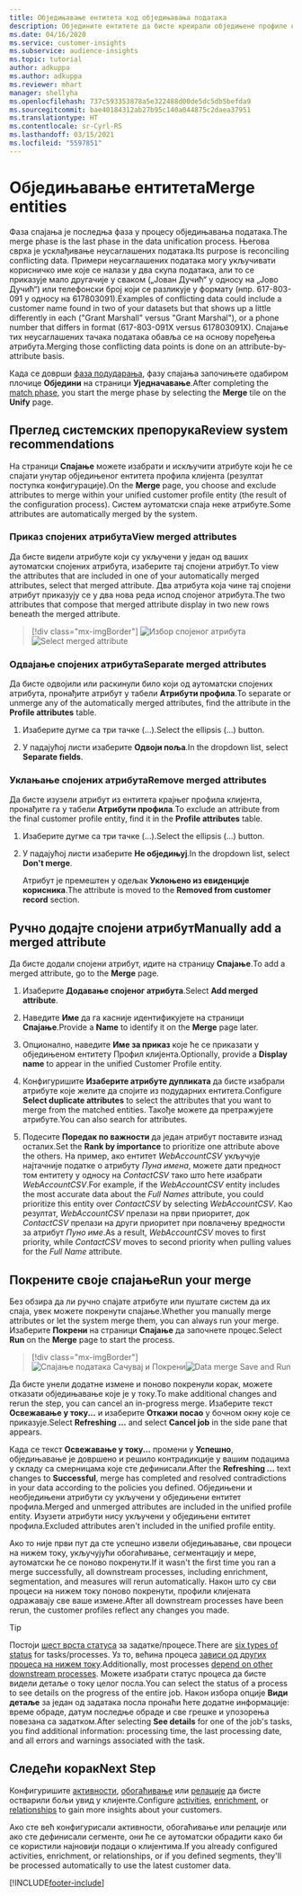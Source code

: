 ```yaml
---
title: Обједињавање ентитета код обједињавања података
description: Обједините ентитете да бисте креирали обједињене профиле клијената.
ms.date: 04/16/2020
ms.service: customer-insights
ms.subservice: audience-insights
ms.topic: tutorial
author: adkuppa
ms.author: adkuppa
ms.reviewer: mhart
manager: shellyha
ms.openlocfilehash: 737c593353878a5e322488d00de5dc5db5befda9
ms.sourcegitcommit: bae40184312ab27b95c140a044875c2daea37951
ms.translationtype: HT
ms.contentlocale: sr-Cyrl-RS
ms.lasthandoff: 03/15/2021
ms.locfileid: "5597851"
---
```

# <a name="merge-entities"></a><span data-ttu-id="65862-103">Обједињавање ентитета</span><span class="sxs-lookup"><span data-stu-id="65862-103">Merge entities</span></span>

<span data-ttu-id="65862-104">Фаза спајања је последња фаза у процесу обједињавања података.</span><span class="sxs-lookup"><span data-stu-id="65862-104">The merge phase is the last phase in the data unification process.</span></span> <span data-ttu-id="65862-105">Његова сврха је усклађивање неусаглашених података.</span><span class="sxs-lookup"><span data-stu-id="65862-105">Its purpose is reconciling conflicting data.</span></span> <span data-ttu-id="65862-106">Примери неусаглашених података могу укључивати корисничко име које се налази у два скупа података, али то се приказује мало другачије у сваком („Јован Дучић“ у односу на „Јово Дучић“) или телефонски број који се разликује у формату (нпр. 617-803-091 у односу на 617803091).</span><span class="sxs-lookup"><span data-stu-id="65862-106">Examples of conflicting data could include a customer name found in two of your datasets but that shows up a little differently in each ("Grant Marshall" versus "Grant Marshal"), or a phone number that differs in format (617-803-091X versus 617803091X).</span></span> <span data-ttu-id="65862-107">Спајање тих неусаглашених тачака података обавља се на основу поређења атрибута.</span><span class="sxs-lookup"><span data-stu-id="65862-107">Merging those conflicting data points is done on an attribute-by-attribute basis.</span></span>

<span data-ttu-id="65862-108">Када се доврши [фаза подударања](match-entities.md), фазу спајања започињете одабиром плочице **Обједини** на страници **Уједначавање**.</span><span class="sxs-lookup"><span data-stu-id="65862-108">After completing the [match phase](match-entities.md), you start the merge phase by selecting the **Merge** tile on the **Unify** page.</span></span>

## <a name="review-system-recommendations"></a><span data-ttu-id="65862-109">Преглед системских препорука</span><span class="sxs-lookup"><span data-stu-id="65862-109">Review system recommendations</span></span>

<span data-ttu-id="65862-110">На страници **Спајање** можете изабрати и искључити атрибуте који ће се спајати унутар обједињеног ентитета профила клијента (резултат поступка конфигурације).</span><span class="sxs-lookup"><span data-stu-id="65862-110">On the **Merge** page, you choose and exclude attributes to merge within your unified customer profile entity (the result of the configuration process).</span></span> <span data-ttu-id="65862-111">Систем аутоматски спаја неке атрибуте.</span><span class="sxs-lookup"><span data-stu-id="65862-111">Some attributes are automatically merged by the system.</span></span>

### <a name="view-merged-attributes"></a><span data-ttu-id="65862-112">Приказ спојених атрибута</span><span class="sxs-lookup"><span data-stu-id="65862-112">View merged attributes</span></span>

<span data-ttu-id="65862-113">Да бисте видели атрибуте који су укључени у један од ваших аутоматски спојених атрибута, изаберите тај спојени атрибут.</span><span class="sxs-lookup"><span data-stu-id="65862-113">To view the attributes that are included in one of your automatically merged attributes, select that merged attribute.</span></span> <span data-ttu-id="65862-114">Два атрибута која чине тај спојени атрибут приказују се у два нова реда испод спојеног атрибута.</span><span class="sxs-lookup"><span data-stu-id="65862-114">The two attributes that compose that merged attribute display in two new rows beneath the merged attribute.</span></span>

> [!div class="mx-imgBorder"]
> <span data-ttu-id="65862-115">![Избор спојеног атрибута](media/configure-data-merge-profile-attributes.png "Избор спојеног атрибута")</span><span class="sxs-lookup"><span data-stu-id="65862-115">![Select merged attribute](media/configure-data-merge-profile-attributes.png "Select merged attribute")</span></span>

### <a name="separate-merged-attributes"></a><span data-ttu-id="65862-116">Одвајање спојених атрибута</span><span class="sxs-lookup"><span data-stu-id="65862-116">Separate merged attributes</span></span>

<span data-ttu-id="65862-117">Да бисте одвојили или раскинули било који од аутоматски спојених атрибута, пронађите атрибут у табели **Атрибути профила**.</span><span class="sxs-lookup"><span data-stu-id="65862-117">To separate or unmerge any of the automatically merged attributes, find the attribute in the **Profile attributes** table.</span></span>

1. <span data-ttu-id="65862-118">Изаберите дугме са три тачке (...).</span><span class="sxs-lookup"><span data-stu-id="65862-118">Select the ellipsis (...) button.</span></span>
  
2. <span data-ttu-id="65862-119">У падајућој листи изаберите **Одвоји поља**.</span><span class="sxs-lookup"><span data-stu-id="65862-119">In the dropdown list, select **Separate fields**.</span></span>

### <a name="remove-merged-attributes"></a><span data-ttu-id="65862-120">Уклањање спојених атрибута</span><span class="sxs-lookup"><span data-stu-id="65862-120">Remove merged attributes</span></span>

<span data-ttu-id="65862-121">Да бисте изузели атрибут из ентитета крајњег профила клијента, пронађите га у табели **Атрибути профила**.</span><span class="sxs-lookup"><span data-stu-id="65862-121">To exclude an attribute from the final customer profile entity, find it in the **Profile attributes** table.</span></span>

1. <span data-ttu-id="65862-122">Изаберите дугме са три тачке (...).</span><span class="sxs-lookup"><span data-stu-id="65862-122">Select the ellipsis (...) button.</span></span>
  
2. <span data-ttu-id="65862-123">У падајућој листи изаберите **Не обједињуј**.</span><span class="sxs-lookup"><span data-stu-id="65862-123">In the dropdown list, select **Don't merge**.</span></span>

   <span data-ttu-id="65862-124">Атрибут је премештен у одељак **Уклоњено из евиденције корисника**.</span><span class="sxs-lookup"><span data-stu-id="65862-124">The attribute is moved to the **Removed from customer record** section.</span></span>

## <a name="manually-add-a-merged-attribute"></a><span data-ttu-id="65862-125">Ручно додајте спојени атрибут</span><span class="sxs-lookup"><span data-stu-id="65862-125">Manually add a merged attribute</span></span>

<span data-ttu-id="65862-126">Да бисте додали спојени атрибут, идите на страницу **Спајање**.</span><span class="sxs-lookup"><span data-stu-id="65862-126">To add a merged attribute, go to the **Merge** page.</span></span>

1. <span data-ttu-id="65862-127">Изаберите **Додавање спојеног атрибута**.</span><span class="sxs-lookup"><span data-stu-id="65862-127">Select **Add merged attribute**.</span></span>

2. <span data-ttu-id="65862-128">Наведите **Име** да га касније идентификујете на страници **Спајање**.</span><span class="sxs-lookup"><span data-stu-id="65862-128">Provide a **Name** to identify it on the **Merge** page later.</span></span>

3. <span data-ttu-id="65862-129">Опционално, наведите **Име за приказ** које ће се приказати у обједињеном ентитету Профил клијента.</span><span class="sxs-lookup"><span data-stu-id="65862-129">Optionally, provide a **Display name** to appear in the unified Customer Profile entity.</span></span>

4. <span data-ttu-id="65862-130">Конфигуришите **Изаберите атрибуте дупликата** да бисте изабрали атрибуте које желите да спојите из подударних ентитета.</span><span class="sxs-lookup"><span data-stu-id="65862-130">Configure **Select duplicate attributes** to select the attributes that you want to merge from the matched entities.</span></span> <span data-ttu-id="65862-131">Такође можете да претражујете атрибуте.</span><span class="sxs-lookup"><span data-stu-id="65862-131">You can also search for attributes.</span></span>

5. <span data-ttu-id="65862-132">Подесите **Поредак по важности** да један атрибут поставите изнад осталих.</span><span class="sxs-lookup"><span data-stu-id="65862-132">Set the **Rank by importance** to prioritize one attribute above the others.</span></span> <span data-ttu-id="65862-133">На пример, ако ентитет *WebAccountCSV* укључује најтачније податке о атрибуту *Пуна имена*, можете дати предност том ентитету у односу на *ContactCSV* тако што ћете изабрати *WebAccountCSV*.</span><span class="sxs-lookup"><span data-stu-id="65862-133">For example, if the *WebAccountCSV* entity includes the most accurate data about the *Full Names* attribute, you could prioritize this entity over *ContactCSV* by selecting *WebAccountCSV*.</span></span> <span data-ttu-id="65862-134">Као резултат, *WebAccountCSV* прелази на први приоритет, док *ContactCSV* прелази на други приоритет при повлачењу вредности за атрибут *Пуно име*.</span><span class="sxs-lookup"><span data-stu-id="65862-134">As a result, *WebAccountCSV* moves to first priority, while *ContactCSV* moves to second priority when pulling values for the *Full Name* attribute.</span></span>

## <a name="run-your-merge"></a><span data-ttu-id="65862-135">Покрените своје спајање</span><span class="sxs-lookup"><span data-stu-id="65862-135">Run your merge</span></span>

<span data-ttu-id="65862-136">Без обзира да ли ручно спајате атрибуте или пуштате систем да их спаја, увек можете покренути спајање.</span><span class="sxs-lookup"><span data-stu-id="65862-136">Whether you manually merge attributes or let the system merge them, you can always run your merge.</span></span> <span data-ttu-id="65862-137">Изаберите **Покрени** на страници **Спајање** да започнете процес.</span><span class="sxs-lookup"><span data-stu-id="65862-137">Select **Run** on the **Merge** page to start the process.</span></span>

> [!div class="mx-imgBorder"]
> <span data-ttu-id="65862-138">![Спајање података Сачувај и Покрени](media/configure-data-merge-save-run.png "Спајање података Сачувај и Покрени")</span><span class="sxs-lookup"><span data-stu-id="65862-138">![Data merge Save and Run](media/configure-data-merge-save-run.png "Data merge Save and Run")</span></span>

<span data-ttu-id="65862-139">Да бисте унели додатне измене и поново покренули корак, можете отказати обједињавање које је у току.</span><span class="sxs-lookup"><span data-stu-id="65862-139">To make additional changes and rerun the step, you can cancel an in-progress merge.</span></span> <span data-ttu-id="65862-140">Изаберите текст **Освежавање у току...** и изаберите **Откажи посао** у бочном окну које се приказује.</span><span class="sxs-lookup"><span data-stu-id="65862-140">Select **Refreshing ...** and select **Cancel job**  in the side pane that appears.</span></span>

<span data-ttu-id="65862-141">Када се текст **Освежавање у току...** промени у **Успешно**, обједињавање је довршено и решило контрадикције у вашим подацима у складу са смерницама које сте дефинисали.</span><span class="sxs-lookup"><span data-stu-id="65862-141">After the **Refreshing ...** text changes to **Successful**, merge has completed and resolved contradictions in your data according to the policies you defined.</span></span> <span data-ttu-id="65862-142">Обједињени и необједињени атрибути су укључени у обједињени ентитет профила.</span><span class="sxs-lookup"><span data-stu-id="65862-142">Merged and unmerged attributes are included in the unified profile entity.</span></span> <span data-ttu-id="65862-143">Изузети атрибути нису укључени у обједињени ентитет профила.</span><span class="sxs-lookup"><span data-stu-id="65862-143">Excluded attributes aren't included in the unified profile entity.</span></span>

<span data-ttu-id="65862-144">Ако то није први пут да сте успешно извели обједињавање, сви процеси на нижем току, укључујући обогаћивање, сегментацију и мере, аутоматски ће се поново покренути.</span><span class="sxs-lookup"><span data-stu-id="65862-144">If it wasn't the first time you ran a merge successfully, all downstream processes, including enrichment, segmentation, and measures will rerun automatically.</span></span> <span data-ttu-id="65862-145">Након што су сви процеси на нижем току поново покренути, профили клијената одражавају све ваше измене.</span><span class="sxs-lookup"><span data-stu-id="65862-145">After all downstream processes have been rerun, the customer profiles reflect any changes you made.</span></span>

> [!TIP]
> <span data-ttu-id="65862-146">Постоји [шест врста статуса](system.md#status-types) за задатке/процесе.</span><span class="sxs-lookup"><span data-stu-id="65862-146">There are [six types of status](system.md#status-types) for tasks/processes.</span></span> <span data-ttu-id="65862-147">Уз то, већина процеса [зависи од других процеса на нижем току](system.md#refresh-policies).</span><span class="sxs-lookup"><span data-stu-id="65862-147">Additionally, most processes [depend on other downstream processes](system.md#refresh-policies).</span></span> <span data-ttu-id="65862-148">Можете изабрати статус процеса да бисте видели детаље о току целог посла.</span><span class="sxs-lookup"><span data-stu-id="65862-148">You can select the status of a process to see details on the progress of the entire job.</span></span> <span data-ttu-id="65862-149">Након избора опције **Види детаље** за један од задатака посла пронаћи ћете додатне информације: време обраде, датум последње обраде и све грешке и упозорења повезана са задатком.</span><span class="sxs-lookup"><span data-stu-id="65862-149">After selecting **See details** for one of the job's tasks, you find additional information: processing time, the last processing date, and all errors and warnings associated with the task.</span></span>

## <a name="next-step"></a><span data-ttu-id="65862-150">Следећи корак</span><span class="sxs-lookup"><span data-stu-id="65862-150">Next Step</span></span>

<span data-ttu-id="65862-151">Конфигуришите [активности](activities.md), [обогаћивање](enrichment-microsoft-graph.md) или [релације](relationships.md) да бисте остварили бољи увид у клијенте.</span><span class="sxs-lookup"><span data-stu-id="65862-151">Configure [activities](activities.md), [enrichment](enrichment-microsoft-graph.md), or [relationships](relationships.md) to gain more insights about your customers.</span></span>

<span data-ttu-id="65862-152">Ако сте већ конфигурисали активности, обогаћивање или релације или ако сте дефинисали сегменте, они ће се аутоматски обрадити како би се користили најновији подаци о клијентима.</span><span class="sxs-lookup"><span data-stu-id="65862-152">If you already configured activities, enrichment, or relationships, or if you defined segments, they'll be processed automatically to use the latest customer data.</span></span>




[!INCLUDE[footer-include](../includes/footer-banner.md)]